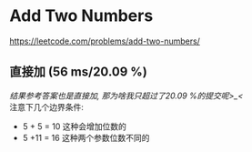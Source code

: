 # Add Two Numbers
https://leetcode.com/problems/add-two-numbers/

## 直接加 (56 ms/20.09 %)
*结果参考答案也是直接加, 那为啥我只超过了20.09 %的提交呢>_<*  
注意下几个边界条件: 
- 5 + 5 = 10 这种会增加位数的
- 5 +11 = 16 这种两个参数位数不同的
